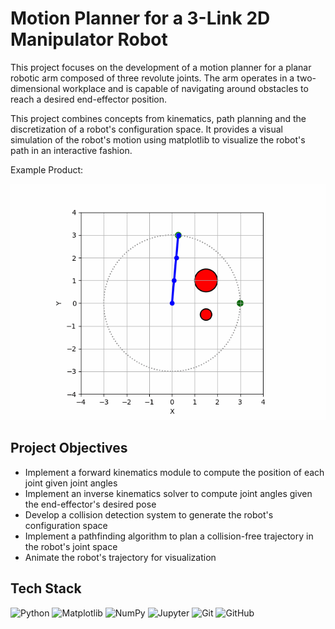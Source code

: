 # Motion Planner for a 3-Link 2D Manipulator Robot

This project focuses on the development of a motion planner for a planar robotic arm composed of three revolute joints. The arm operates in a two-dimensional workplace and is capable of navigating around obstacles to reach a desired end-effector position.

This project combines concepts from kinematics, path planning and the discretization of a robot's configuration space. It provides a visual simulation of the robot's motion using matplotlib to visualize the robot's path in an interactive fashion.

Example Product:

![Robot Arm Animation](assets/robot_motion.gif)

## Project Objectives
- Implement a forward kinematics module to compute the position of each joint given joint angles
- Implement an inverse kinematics solver to compute joint angles given the end-effector's desired pose
- Develop a collision detection system to generate the robot's configuration space
- Implement a pathfinding algorithm to plan a collision-free trajectory in the robot's joint space
- Animate the robot's trajectory for visualization

## Tech Stack
![Python](https://img.shields.io/badge/Python-3776AB?style=for-the-badge&logo=python&logoColor=white)
![Matplotlib](https://img.shields.io/badge/Matplotlib-11557C?style=for-the-badge&logo=matplotlib&logoColor=white)
![NumPy](https://img.shields.io/badge/NumPy-013243?style=for-the-badge&logo=numpy&logoColor=white)
![Jupyter](https://img.shields.io/badge/Jupyter-F37626?style=for-the-badge&logo=jupyter&logoColor=white)
![Git](https://img.shields.io/badge/Git-F05032?style=for-the-badge&logo=git&logoColor=white)
![GitHub](https://img.shields.io/badge/GitHub-181717?style=for-the-badge&logo=github&logoColor=white)

